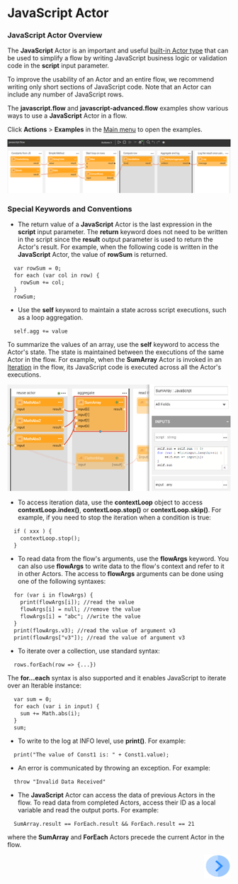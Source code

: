 # JavaScript Actor

### JavaScript Actor Overview

The **JavaScript** Actor is an important and useful [built-in Actor type](../04_built_in_actor_types.md) that can be used to simplify a flow by writing JavaScript business logic or validation code in the **script** input parameter.

To improve the usability of an Actor and an entire flow, we recommend writing only short sections of JavaScript code. Note that an Actor can include any number of  JavaScript rows.  

The **javascript.flow** and **javascript-advanced.flow** examples show various ways to use a **JavaScript** Actor in a flow.

Click **Actions** > **Examples** in the [Main menu](../18_broadway_flow_window.md#main-menu) to open the examples. 

![image](../images/99_08_02.PNG)


### Special Keywords and Conventions

- The return value of a **JavaScript** Actor is the last expression in the **script** input parameter. The **return** keyword does not need to be written in the script since the **result** output parameter is used to return the Actor's result. For example, when the following code is written in the **JavaScript** Actor, the value of **rowSum** is returned. 

```
  var rowSum = 0;
  for each (var col in row) { 
    rowSum += col;
  }
  rowSum;
```

- Use the **self** keyword to maintain a state across script executions, such as a loop aggregation. 

``` 
  self.agg += value 
```

  To summarize the values of an array, use the **self** keyword to access the Actor's state. The state is maintained between the executions of the same Actor in the flow. For example, when the **SumArray** Actor is invoked in an [Iteration](../21_iterations.md) in the flow, its JavaScript code is executed across all the Actor's executions.

![image](../images/99_08_01.PNG)

- To access iteration data, use the **contextLoop** object to access **contextLoop.index()**, **contextLoop.stop()** or **contextLoop.skip()**. For example, if you need to stop the iteration when a condition is true:

```  
  if ( xxx ) {
    contextLoop.stop();
  }
```

- To read data from the flow's arguments, use the **flowArgs** keyword. You can also use **flowArgs** to write data to the flow's context and refer to it in other Actors. The access to **flowArgs** arguments can be done using one of the following syntaxes: 

```
  for (var i in flowArgs) {
    print(flowArgs[i]); //read the value
    flowArgs[i] = null; //remove the value
    flowArgs[i] = "abc"; //write the value
  }
  print(flowArgs.v3); //read the value of argument v3
  print(flowArgs["v3"]); //read the value of argument v3
```

- To iterate over a collection, use standard syntax: 

```
  rows.forEach(row => {...}) 
```

  The **for...each** syntax is also supported and it enables JavaScript to iterate over an Iterable instance: 

```
  var sum = 0;
  for each (var i in input) {
    sum += Math.abs(i);
  }
  sum;
```

- To write to the log at INFO level, use **print()**. For example:

```
  print("The value of Const1 is: " + Const1.value); 
```

- An error is communicated by throwing an exception. For example: 

``` 
  throw "Invalid Data Received" 
```

- The **JavaScript** Actor can access the data of previous Actors in the flow. To read data from completed Actors, access their ID as a local variable and read the output ports. For example:

```
  SumArray.result == ForEach.result && ForEach.result == 21 
```

where the **SumArray** and **ForEach** Actors precede the current Actor in the flow.


[<img align="right" width="60" height="54" src="/articles/images/Next.png">](02_stream_actors.md)
